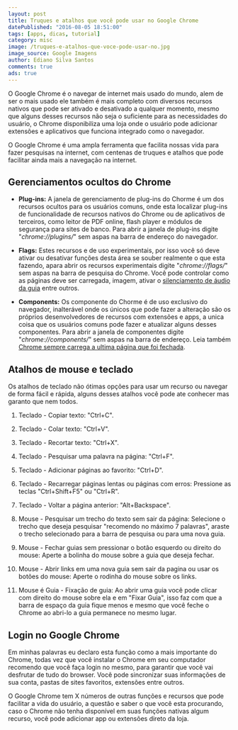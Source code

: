 ```yaml
---
layout: post
title: Truques e atalhos que você pode usar no Google Chrome
datePublished: "2016-08-05 18:51:00"
tags: [apps, dicas, tutorial]
category: misc
image: /truques-e-atalhos-que-voce-pode-usar-no.jpg
image_source: Google Imagens
author: Ediano Silva Santos
comments: true
ads: true
---
```


O Google Chrome é o navegar de internet mais usado do mundo, alem de ser o mais usado ele também é mais completo com diversos recursos nativos que pode ser ativado e desativado a qualquer momento, mesmo que alguns desses recursos não seja o suficiente para as necessidades do usuário, o Chrome disponibiliza uma loja onde o usuário pode adicionar extensões e aplicativos que funciona integrado como o navegador.

O Google Chrome é uma ampla ferramenta que facilita nossas vida para fazer pesquisas na internet, com centenas de truques e atalhos que pode facilitar ainda mais a navegação na internet.

## Gerenciamentos ocultos do Chrome
* **Plug-ins:** A janela de gerenciamento de plug-ins do Chorme é um dos recursos ocultos para os usuários comuns, onde esta localizar plug-ins de funcionalidade de recursos nativos do Chrome ou de aplicativos de terceiros, como leitor de PDF online, flash player e módulos de segurança para sites de banco. Para abrir a janela de plug-ins digite "*chrome://plugins/*" sem aspas na barra de endereço do navegador.

* **Flags:** Estes recursos e de uso experimentais, por isso você só deve ativar ou desativar funções desta área se souber realmente o que esta fazendo, apara abrir os recursos experimentais digite "*chrome://flags/*" sem aspas na barra de pesquisa do Chrome. Você pode controlar como as páginas deve ser carregada, imagem, ativar o <a href="https://www.insideblock.com/blog/deixe-uma-guia-sem-som-no-google-chrome.html" target="_blank" rel="noopener">silenciamento de áudio da guia</a> entre outros.

* **Components:** Os componente do Chorme é de uso exclusivo do navegador, inalterável onde os únicos que pode fazer a alteração são os próprios desenvolvedores de recursos com extensões e apps, a unica coisa que os usuários comuns pode fazer e atualizar alguns desses componentes. Para abrir a janela de componentes digite "*chrome://components/*" sem aspas na barra de endereço. Leia também <a href="https://www.insideblock.com/blog/chrome-sempre-carrega-ultima-pagina-que.html" target="_blank" rel="noopener">Chrome sempre carrega a ultima página que foi fechada</a>.

## Atalhos de mouse e teclado
Os atalhos de teclado não ótimas opções para usar um recurso ou navegar de forma fácil e rápida, alguns desses atalhos você pode ate conhecer mas garanto que nem todos.

1. Teclado - Copiar texto: "Ctrl+C".

2. Teclado - Colar texto: "Ctrl+V".

3. Teclado - Recortar texto: "Ctrl+X".

4. Teclado - Pesquisar uma palavra na página: "Ctrl+F".

5. Teclado - Adicionar páginas ao favorito: "Ctrl+D".

6. Teclado - Recarregar páginas lentas ou páginas com erros: Pressione as teclas "Ctrl+Shift+F5" ou "Ctrl+R".

7. Teclado - Voltar a página anterior: "Alt+Backspace".

8. Mouse - Pesquisar um trecho do texto sem sair da página: Selecione o trecho que deseja pesquisar "recomendo no máximo 7 palavras", araste o trecho selecionado para a barra de pesquisa ou para uma nova guia.

9. Mouse - Fechar guias sem pressionar o botão esquerdo ou direito do mouse: Aperte a bolinha do mouse sobre a guia que deseja fechar.

10. Mouse - Abrir links em uma nova guia sem sair da pagina ou usar os botões do mouse: Aperte o rodinha do mouse sobre os links.

11. Mouse é Guia - Fixação de guia: Ao abrir uma guia você pode clicar com direito do mouse sobre ela e em "Fixar Guia", isso faz com que a barra de espaço da guia fique menos e mesmo que você feche o Chrome ao abri-lo a guia permanece no mesmo lugar.

## Login no Google Chrome
Em minhas palavras eu declaro esta função como a mais importante do Chrome, todas vez que você instalar o Chrome em seu computador recomendo que você faça login no mesmo, para garantir que você vai desfrutar de tudo do browser. Você pode sincronizar suas informações de sua conta, pastas de sites favoritos, extensões entre outros.

O Google Chrome tem X números de outras funções e recursos que pode facilitar a vida do usuário, a questão e saber o que você esta procurando, caso o Chrome não tenha disponível em suas funções nativas algum recurso, você pode adicionar app ou extensões direto da loja.